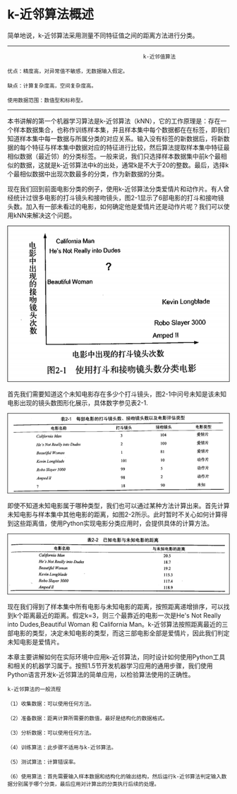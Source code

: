 # k-近邻算法概述

简单地说，k-近邻算法采用测量不同特征值之间的距离方法进行分类。

---

```
                                           k-近邻值算法

优点：精度高，对异常值不敏感，无数据输入假定。

缺点：计算复杂度高，空间复杂度高。

使用数据范围：数值型和标称型。
```

---

本书讲解的第一个机器学习算法是k-近邻算法（kNN），它的工作原理是：存在一个样本数据集合，也称作训练样本集，并且样本集中每个数据都在在标签，即我们知道样本集中每一数据与所属分类的对应关系。输入没有标签的新数据后，将新数据的每个特征与样本集中数据对应的特征进行比较，然后算法提取样本集中特征最相似数据（最近邻）的分类标签。一般来说，我们只选择样本数据集中前k个最相似的数据，这就是k-近邻算法中k的出处，通常k是不大于20的整数。最后，选择k个最相似数据中出现次数最多的分类，作为新数据的分类。

现在我们回到前面电影分类的例子，使用k-近邻算法分类爱情片和动作片。有人曾经统计过很多电影的打斗镜头和接吻镜头，图2-1显示了6部电影的打斗和接吻镜头数。加入有一部未看过的电影，如何确定他是爱情片还是动作片呢？我们可以使用kNN来解决这个问题。

![](/assets/电影分类.png)

首先我们需要知道这个未知电影存在多少个打斗镜头，图2-1中问号未知是该未知电影出现的镜头数图形化展示，具体数字参见表2-1.

![](/assets/电影镜头数统计.png)

即使不知道未知电影属于哪种类型，我们也可以通过某种方法计算出来。首先计算未知电影与样本集中其他电影的距离，如图2-2所示。此时暂时不关心如何计算得到这些距离值，使用Python实现电影分类应用时，会提供具体的计算方法。

![](/assets/已知电影和未知电影的距离.png)

现在我们得到了样本集中所有电影与未知电影的距离，按照距离递增排序，可以找到k个距离最近的距离。假定k=3，则三个最靠近的电影一次是He's Not Really into Dudes,Beautiful Woman 和 California Man。k-近邻算法按照距离最近的三部电影的类型，决定未知电影的类型，而这三部电影全部是爱情片，因此我们判定未知电影是爱情片。

本章主要讲解如何在实际环境中应用k-近邻算法，同时设计如何使用Python工具和相关的机器学习属于。按照1.5节开发机器学习应用的通用步骤，我们使用Python语言开发k-近邻算法的简单应用，以检验算法使用的正确性。

```
k-近邻算法的一般流程

（1）收集数据：可以使用任何方法。

（2）准备数据：距离计算所需要的数值，最好是结构化的数据格式。

（3）分析数据：可以使用任何方法。

（4）训练算法：此步骤不适用与k-近邻算法。

（5）测试算法：计算错误率。

（6）使用算法：首先需要输入样本数据和结构化的输出结构，然后运行k-近邻算法判定输入数据分别属于哪个分类，最后应用对计算出的分类执行后续的处理。
```















